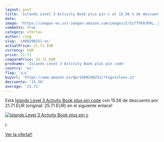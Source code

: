 ```yaml
---
layout: post
title: 'Islands Level 3 Activity Book plus pin c al 15.56 % de descuento'
date: 
image: 'https://images-eu.ssl-images-amazon.com/images/I/51fTFK9JP0L._SL200_.jpg'
comments: true
category: ofertas
author: ring
slug: '1408290251-es'
actualPrice: 21.71 EUR
currency: EUR
price: 21.71
comparePrice: 25.71 EUR
prodname: 'Islands Level 3 Activity Book plus pin code'
country: 'es'
flag: '🇪🇸'
buyurl: 'https://www.amazon.es/dp/1408290251/?tag=tolees-21'
descuento: '15.56'
average: '21.71'
---
```


Está [Islands Level 3 Activity Book plus pin code](https://www.amazon.es/dp/1408290251/?tag=tolees-21) con 15.56 de descuento por 21.71 EUR (original: 25.71 EUR) en el siguiente enlace!

[![Islands Level 3 Activity Book plus pin c](https://images-eu.ssl-images-amazon.com/images/I/51fTFK9JP0L._SL200_.jpg)](https://www.amazon.es/dp/1408290251/?tag=tolees-21)

ℹ️:


[Ver la oferta!!](https://www.amazon.es/dp/1408290251/?tag=tolees-21)
